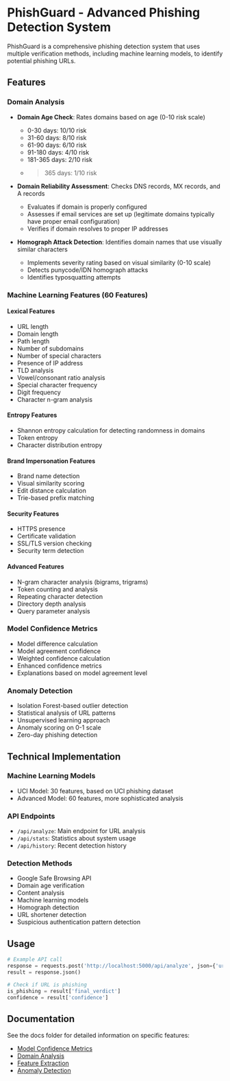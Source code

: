 # PhishGuard - Advanced Phishing Detection System

PhishGuard is a comprehensive phishing detection system that uses multiple verification methods, including machine learning models, to identify potential phishing URLs.

## Features

### Domain Analysis
- **Domain Age Check**: Rates domains based on age (0-10 risk scale)
  - 0-30 days: 10/10 risk
  - 31-60 days: 8/10 risk
  - 61-90 days: 6/10 risk
  - 91-180 days: 4/10 risk
  - 181-365 days: 2/10 risk
  - >365 days: 1/10 risk

- **Domain Reliability Assessment**: Checks DNS records, MX records, and A records
  - Evaluates if domain is properly configured
  - Assesses if email services are set up (legitimate domains typically have proper email configuration)
  - Verifies if domain resolves to proper IP addresses

- **Homograph Attack Detection**: Identifies domain names that use visually similar characters
  - Implements severity rating based on visual similarity (0-10 scale)
  - Detects punycode/IDN homograph attacks
  - Identifies typosquatting attempts

### Machine Learning Features (60 Features)

#### Lexical Features
- URL length
- Domain length
- Path length
- Number of subdomains
- Number of special characters
- Presence of IP address
- TLD analysis
- Vowel/consonant ratio analysis
- Special character frequency
- Digit frequency
- Character n-gram analysis

#### Entropy Features
- Shannon entropy calculation for detecting randomness in domains
- Token entropy
- Character distribution entropy

#### Brand Impersonation Features
- Brand name detection
- Visual similarity scoring
- Edit distance calculation
- Trie-based prefix matching

#### Security Features
- HTTPS presence
- Certificate validation
- SSL/TLS version checking
- Security term detection

#### Advanced Features
- N-gram character analysis (bigrams, trigrams)
- Token counting and analysis
- Repeating character detection
- Directory depth analysis
- Query parameter analysis

### Model Confidence Metrics
- Model difference calculation
- Model agreement confidence
- Weighted confidence calculation
- Enhanced confidence metrics
- Explanations based on model agreement level

### Anomaly Detection
- Isolation Forest-based outlier detection
- Statistical analysis of URL patterns
- Unsupervised learning approach
- Anomaly scoring on 0-1 scale
- Zero-day phishing detection

## Technical Implementation

### Machine Learning Models
- UCI Model: 30 features, based on UCI phishing dataset
- Advanced Model: 60 features, more sophisticated analysis

### API Endpoints
- `/api/analyze`: Main endpoint for URL analysis
- `/api/stats`: Statistics about system usage
- `/api/history`: Recent detection history

### Detection Methods
- Google Safe Browsing API
- Domain age verification
- Content analysis
- Machine learning models
- Homograph detection
- URL shortener detection
- Suspicious authentication pattern detection

## Usage

```python
# Example API call
response = requests.post('http://localhost:5000/api/analyze', json={'url': 'https://example.com'})
result = response.json()

# Check if URL is phishing
is_phishing = result['final_verdict']
confidence = result['confidence']
```

## Documentation

See the docs folder for detailed information on specific features:
- [Model Confidence Metrics](docs/model_confidence_metrics.md)
- [Domain Analysis](docs/domain_analysis.md)
- [Feature Extraction](docs/feature_extraction.md)
- [Anomaly Detection](docs/anomaly_detection.md)